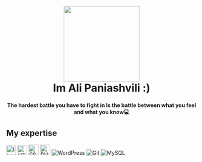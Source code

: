 
<h1 align="center">
    <br>
    <img src="https://www.uplooder.net/img/image/59/03d914d8db3cb20bc4bb09b2e1b61a23/pngaaa.com-1147374.png" width="200"/>
    <br>
    Im Ali Paniashvili :)
  </h1>
  <h4 align="center">
  The hardest battle you have to fight in
Is the battle between what you feel and what you know💻
  </h4>

## My expertise

<p>
    
<img alt="linux" src="https://www.uplooder.net/img/image/54/91402037824b80695ace802831ad835b/thumbnail.png" width="25" />
<img alt="HTML5" src="https://cdn0.iconfinder.com/data/icons/social-network-9/50/22-512.png" width="25"/>
<img alt="CSS3" src="https://encrypted-tbn0.gstatic.com/images?q=tbn:ANd9GcStJB1m2y_TqkiwYPRgFyQ6EaQ3pmnKMYtjV3dhmystwpDuB-EFbRzp442frg980mlatzw&usqp=CAU" width="27" />
<img alt="PHP" src="https://banner2.cleanpng.com/20180427/zaq/kisspng-web-development-php-programming-language-computer-5ae381e5d40ec8.1931377315248593658686.jpg" width="27" />
<img alt="WordPress" src="https://img.shields.io/badge/WordPress-%23117AC9.svg?style=for-the-badge&logo=WordPress&logoColor=white" />
<img alt="Git" src="https://img.shields.io/badge/git-%23F05033.svg?style=for-the-badge&logo=git&logoColor=white" />
<img alt="MySQL" src="https://img.shields.io/badge/mysql-%2300f.svg?style=for-the-badge&logo=mysql&logoColor=white" />

</p>

